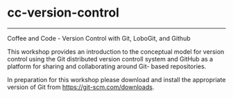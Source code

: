 # cc-version-control
---------------------------------

Coffee and Code - Version Control with Git, LoboGit, and Github

This workshop provides an introduction to the conceptual model for
version control using the Git distributed version controll system
and GitHub as a platform for sharing and collaborating around Git-
based repositories. 

In preparation for this workshop please download and install the 
appropriate version of Git from https://git-scm.com/downloads.

